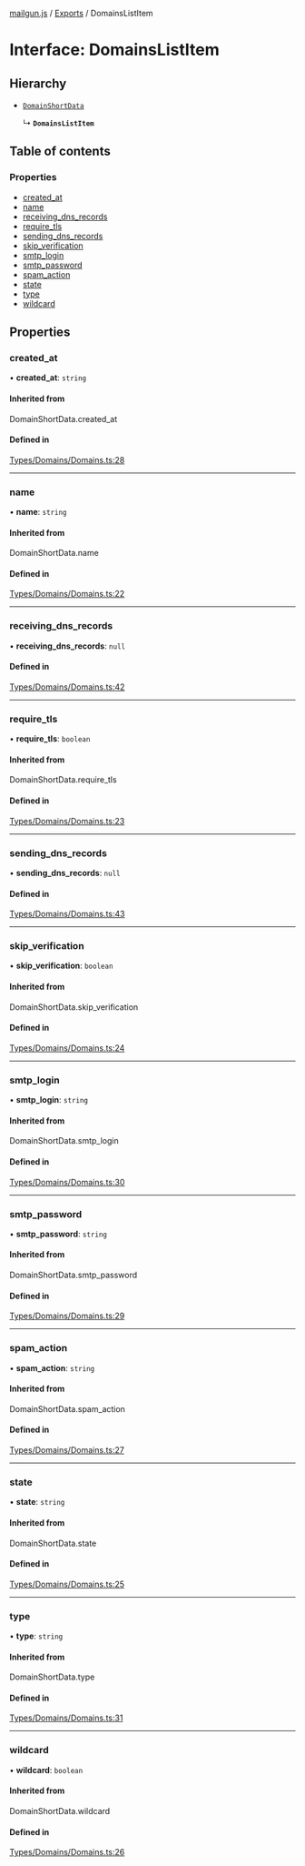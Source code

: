 [mailgun.js](../README.md) / [Exports](../modules.md) / DomainsListItem

# Interface: DomainsListItem

## Hierarchy

- [`DomainShortData`](../modules.md#domainshortdata)

  ↳ **`DomainsListItem`**

## Table of contents

### Properties

- [created\_at](DomainsListItem.md#created_at)
- [name](DomainsListItem.md#name)
- [receiving\_dns\_records](DomainsListItem.md#receiving_dns_records)
- [require\_tls](DomainsListItem.md#require_tls)
- [sending\_dns\_records](DomainsListItem.md#sending_dns_records)
- [skip\_verification](DomainsListItem.md#skip_verification)
- [smtp\_login](DomainsListItem.md#smtp_login)
- [smtp\_password](DomainsListItem.md#smtp_password)
- [spam\_action](DomainsListItem.md#spam_action)
- [state](DomainsListItem.md#state)
- [type](DomainsListItem.md#type)
- [wildcard](DomainsListItem.md#wildcard)

## Properties

### created\_at

• **created\_at**: `string`

#### Inherited from

DomainShortData.created\_at

#### Defined in

[Types/Domains/Domains.ts:28](https://github.com/mailgun/mailgun.js/blob/baf58b4/lib/Types/Domains/Domains.ts#L28)

___

### name

• **name**: `string`

#### Inherited from

DomainShortData.name

#### Defined in

[Types/Domains/Domains.ts:22](https://github.com/mailgun/mailgun.js/blob/baf58b4/lib/Types/Domains/Domains.ts#L22)

___

### receiving\_dns\_records

• **receiving\_dns\_records**: ``null``

#### Defined in

[Types/Domains/Domains.ts:42](https://github.com/mailgun/mailgun.js/blob/baf58b4/lib/Types/Domains/Domains.ts#L42)

___

### require\_tls

• **require\_tls**: `boolean`

#### Inherited from

DomainShortData.require\_tls

#### Defined in

[Types/Domains/Domains.ts:23](https://github.com/mailgun/mailgun.js/blob/baf58b4/lib/Types/Domains/Domains.ts#L23)

___

### sending\_dns\_records

• **sending\_dns\_records**: ``null``

#### Defined in

[Types/Domains/Domains.ts:43](https://github.com/mailgun/mailgun.js/blob/baf58b4/lib/Types/Domains/Domains.ts#L43)

___

### skip\_verification

• **skip\_verification**: `boolean`

#### Inherited from

DomainShortData.skip\_verification

#### Defined in

[Types/Domains/Domains.ts:24](https://github.com/mailgun/mailgun.js/blob/baf58b4/lib/Types/Domains/Domains.ts#L24)

___

### smtp\_login

• **smtp\_login**: `string`

#### Inherited from

DomainShortData.smtp\_login

#### Defined in

[Types/Domains/Domains.ts:30](https://github.com/mailgun/mailgun.js/blob/baf58b4/lib/Types/Domains/Domains.ts#L30)

___

### smtp\_password

• **smtp\_password**: `string`

#### Inherited from

DomainShortData.smtp\_password

#### Defined in

[Types/Domains/Domains.ts:29](https://github.com/mailgun/mailgun.js/blob/baf58b4/lib/Types/Domains/Domains.ts#L29)

___

### spam\_action

• **spam\_action**: `string`

#### Inherited from

DomainShortData.spam\_action

#### Defined in

[Types/Domains/Domains.ts:27](https://github.com/mailgun/mailgun.js/blob/baf58b4/lib/Types/Domains/Domains.ts#L27)

___

### state

• **state**: `string`

#### Inherited from

DomainShortData.state

#### Defined in

[Types/Domains/Domains.ts:25](https://github.com/mailgun/mailgun.js/blob/baf58b4/lib/Types/Domains/Domains.ts#L25)

___

### type

• **type**: `string`

#### Inherited from

DomainShortData.type

#### Defined in

[Types/Domains/Domains.ts:31](https://github.com/mailgun/mailgun.js/blob/baf58b4/lib/Types/Domains/Domains.ts#L31)

___

### wildcard

• **wildcard**: `boolean`

#### Inherited from

DomainShortData.wildcard

#### Defined in

[Types/Domains/Domains.ts:26](https://github.com/mailgun/mailgun.js/blob/baf58b4/lib/Types/Domains/Domains.ts#L26)
